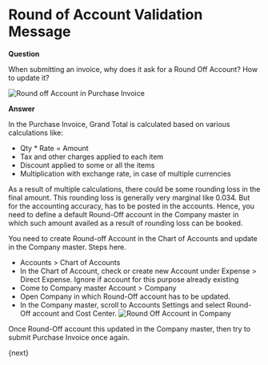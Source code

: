 <!-- add-breadcrumbs -->
# Round of Account Validation Message

**Question**

When submitting an invoice, why does it ask for a Round Off Account? How to update it?

![Round off Account in Purchase Invoice](/docs/v13/assets/img/articles/round-off-message-in-purchase-invoice.png)

**Answer**

In the Purchase Invoice, Grand Total is calculated based on various calculations like:

- Qty * Rate = Amount
- Tax and other charges applied to each item
- Discount applied to some or all the items
- Multiplication with exchange rate, in case of multiple currencies

As a result of multiple calculations, there could be some rounding loss in the final amount. This rounding loss is generally very marginal like 0.034. But for the accounting accuracy, has to be posted in the accounts. Hence, you need to define a default Round-Off account in the Company master in which such amount availed as a result of rounding loss can be booked.

You need to create Round-off Account in the Chart of Accounts and update in the Company master. Steps here.

* Accounts > Chart of Accounts
* In the Chart of Account, check or create new Account under Expense > Direct Expense. Ignore if account for this purpose already existing
* Come to Company master
  Account > Company
* Open Company in which Round-Off account has to be updated.
* In the Company master, scroll to Accounts Settings and select Round-Off account and Cost Center.
    ![Round Off Account in Company](/docs/v13/assets/img/articles/round-off-account-in-company.png)

Once Round-Off account this updated in the Company master, then try to submit Purchase Invoice once again.

{next}
